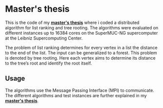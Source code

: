 # Master's thesis

This is the code of my [**master's thesis**](https://publikationen.bibliothek.kit.edu/1000173094
) where i coded a distributed algorithm for list ranking and tree rooting. The algorithms were evaluated on different instances up to 16384 cores on the SuperMUC-NG supercomputer at the Leibniz Supercomputing Center.

The problem of list ranking determines for every vertex in a list the distance to the end of the list. The input can be generalized to a forest. This problem is denoted by tree rooting. Here each vertex aims to determine its distance to the tree’s root and identify the root itself.

## Usage
The algorithms use the Message Passing Interface (MPI) to communicate. The different algorithms and test instances are further explained in my [**master's thesis**](https://publikationen.bibliothek.kit.edu/1000173094
).